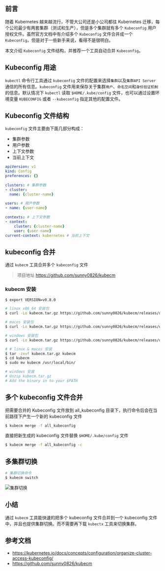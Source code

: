 ## 前言

随着 Kubernetes 越来越流行，不管大公司还是小公司都往 Kubernetes 迁移，每个公司最少有两套集群（测试和生产），但是多个集群就有多个 `Kubeconfig` 用户授权文件。虽然官方文档中有介绍多个 `Kubeconfig` 文件合并成一个 `Kubeconfig`，但是对于一些新手来说，看得不是很明白。

本文介绍 `Kubeconfig` 文件结构，并推荐一个工具自动合并 `Kubeconfig`。

## Kubeconfig 用途

`kubectl` 命令行工具通过 `kubeconfig` 文件的配置来选择`集群`以及`集群API Server`通信的所有信息。`kubeconfig` 文件用来保存关于集群`用户`、`命名空间`和`身份验证机制`的信息。默认情况下 `kubectl` 读取 `$HOME/.kube/config` 文件，也可以通过设置环境变量 `KUBECONFIG` 或者 `--kubeconfig` 指定其他的配置文件。

## Kubeconfig 文件结构

`kubeconfig` 文件主要由下面几部分构成：

- 集群参数
- 用户参数
- 上下文参数
- 当前上下文

```yaml
apiVersion: v1
kind: Config
preferences: {}
 
clusters: # 集群参数
- cluster:
  name: {cluster-name}
 
users: # 用户参数
- name: {user-name}
 
contexts: # 上下文参数
- context:
    cluster: {cluster-name}
    user: {user-name}
current-context: kubernetes # 当前上下文
 ```

 ## kubeconfig 合并

通过 `kubecm` 工具合并多个 `kubeconfig` 文件

> 项目地址 https://github.com/sunny0826/kubecm

### kubecm 安装

```bash
$ export VERSION=v0.8.0

# linux x86_64 安装包
$ curl -Lo kubecm.tar.gz https://github.com/sunny0826/kubecm/releases/download/v${VERSION}/kubecm_${VERSION}_Linux_x86_64.tar.gz

# macos 安装包
$ curl -Lo kubecm.tar.gz https://github.com/sunny0826/kubecm/releases/download/v${VERSION}/kubecm_${VERSION}_Darwin_x86_64.tar.gz

# windows 安装包
$ curl -Lo kubecm.tar.gz https://github.com/sunny0826/kubecm/releases/download/v${VERSION}/kubecm_${VERSION}_Windows_x86_64.tar.gz

# # linux & macos 安装
$ tar -zxvf kubecm.tar.gz kubecm
$ cd kubecm
$ sudo mv kubecm /usr/local/bin/

# windows 安装
# Unzip kubecm.tar.gz
# Add the binary in to your $PATH
```

## 多个 kubeconfig 文件合并

把需要合并的 Kubeconfig 文件放到 all_kubeconfig 目录下，执行命令后会在当前路径下产生一个新的 kubeconfig 文件

```bash 
$ kubecm merge -f all_kubeconfig
```

直接把新生成的 kubeconfig 文件替换 `$HOME/.kube/config` 文件

```bash
$ kubecm merge -f all_kubeconfig -c
```

## 多集群切换

```bash
# 集群切换命令
$ kubecm switch
```
![集群切换](/img/kubecm-switch.gif)

## 小结

通过 `kubecm` 工具能快速的把多个 kubeconfig 文件合并到一个 kubeconfig 文件中，并且也提供集群切换。而不需要再下载 `kubectx` 工具来切换集群。

 ## 参考文档

 - https://kubernetes.io/docs/concepts/configuration/organize-cluster-access-kubeconfig/
 - https://github.com/sunny0826/kubecm